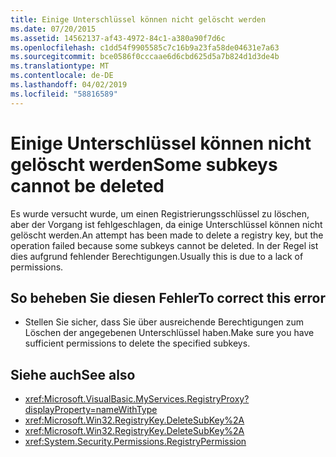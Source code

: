 ```yaml
---
title: Einige Unterschlüssel können nicht gelöscht werden
ms.date: 07/20/2015
ms.assetid: 14562137-af43-4972-84c1-a380a90f7d6c
ms.openlocfilehash: c1dd54f9905585c7c16b9a23fa58de04631e7a63
ms.sourcegitcommit: bce0586f0cccaae6d6cbd625d5a7b824d1d3de4b
ms.translationtype: MT
ms.contentlocale: de-DE
ms.lasthandoff: 04/02/2019
ms.locfileid: "58816589"
---
```

# <a name="some-subkeys-cannot-be-deleted"></a><span data-ttu-id="d3a8b-102">Einige Unterschlüssel können nicht gelöscht werden</span><span class="sxs-lookup"><span data-stu-id="d3a8b-102">Some subkeys cannot be deleted</span></span>
<span data-ttu-id="d3a8b-103">Es wurde versucht wurde, um einen Registrierungsschlüssel zu löschen, aber der Vorgang ist fehlgeschlagen, da einige Unterschlüssel können nicht gelöscht werden.</span><span class="sxs-lookup"><span data-stu-id="d3a8b-103">An attempt has been made to delete a registry key, but the operation failed because some subkeys cannot be deleted.</span></span> <span data-ttu-id="d3a8b-104">In der Regel ist dies aufgrund fehlender Berechtigungen.</span><span class="sxs-lookup"><span data-stu-id="d3a8b-104">Usually this is due to a lack of permissions.</span></span>  
  
## <a name="to-correct-this-error"></a><span data-ttu-id="d3a8b-105">So beheben Sie diesen Fehler</span><span class="sxs-lookup"><span data-stu-id="d3a8b-105">To correct this error</span></span>  
  
-   <span data-ttu-id="d3a8b-106">Stellen Sie sicher, dass Sie über ausreichende Berechtigungen zum Löschen der angegebenen Unterschlüssel haben.</span><span class="sxs-lookup"><span data-stu-id="d3a8b-106">Make sure you have sufficient permissions to delete the specified subkeys.</span></span>  
  
## <a name="see-also"></a><span data-ttu-id="d3a8b-107">Siehe auch</span><span class="sxs-lookup"><span data-stu-id="d3a8b-107">See also</span></span>

- <xref:Microsoft.VisualBasic.MyServices.RegistryProxy?displayProperty=nameWithType>
- <xref:Microsoft.Win32.RegistryKey.DeleteSubKey%2A>
- <xref:Microsoft.Win32.RegistryKey.DeleteSubKey%2A>
- <xref:System.Security.Permissions.RegistryPermission>
